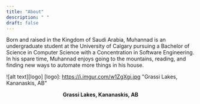 ```yaml
---
title: "About"
description: " "
draft: false
---
```


Born and raised in the Kingdom of Saudi Arabia, Muhannad is an undergraduate student at the University of Calgary pursuing a Bachelor of Science in Computer Science with a Concentration in Software Engineering. In his spare time, Muhannad enjoys going to the mountains, reading, and finding new ways to automate more things in his house.


![alt text][logo]
 [logo]: https://i.imgur.com/w1ZgXgi.jpg "Grassi Lakes, Kananaskis, AB"

 <p align="center">	
  <b>Grassi Lakes, Kananaskis, AB</b><br>
</p>